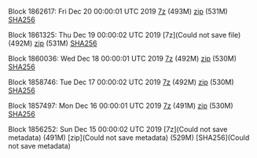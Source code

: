 Block 1862617: Fri Dec 20 00:00:01 UTC 2019 [7z](https://transfer.sh/oIYiT/bootstrap.dat.20191220.7z) (493M) [zip](https://transfer.sh/XlXrH/bootstrap.dat.20191220.zip) (531M) [SHA256](https://transfer.sh/fWk8A/sha256.txt)

Block 1861325: Thu Dec 19 00:00:02 UTC 2019 [7z](Could not save file) (492M) [zip]() (531M) [SHA256]()

Block 1860036: Wed Dec 18 00:00:01 UTC 2019 [7z]() (492M) [zip]() (530M) [SHA256]()

Block 1858746: Tue Dec 17 00:00:02 UTC 2019 [7z]() (492M) [zip]() (530M) [SHA256]()

Block 1857497: Mon Dec 16 00:00:01 UTC 2019 [7z]() (491M) [zip]() (530M) [SHA256]()

Block 1856252: Sun Dec 15 00:00:02 UTC 2019 [7z](Could not save metadata) (491M) [zip](Could not save metadata) (529M) [SHA256](Could not save metadata)
